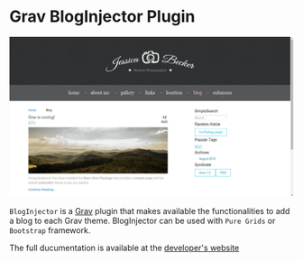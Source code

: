 # Grav BlogInjector Plugin

![Screenshot](README.jpg)

`BlogInjector` is a [Grav](http://github.com/getgrav/grav) plugin that makes available the functionalities to add a blog to each Grav theme. BlogInjector can be used with `Pure Grids` or `Bootstrap` framework.

The full ducumentation is available at the [developer's website](http://diblas.net/plugins/blog-grav-cms-plugin-adds-blog-functionalities-to-each-grav-theme)
